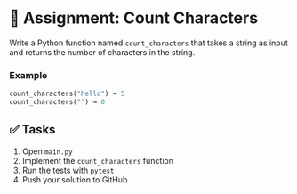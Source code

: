 # 🧪 Assignment: Count Characters

Write a Python function named `count_characters` that takes a string as input and returns the number of characters in the string.

### Example
```python
count_characters("hello") → 5
count_characters("") → 0
```

## ✅ Tasks
1. Open `main.py`
2. Implement the `count_characters` function
3. Run the tests with `pytest`
4. Push your solution to GitHub
